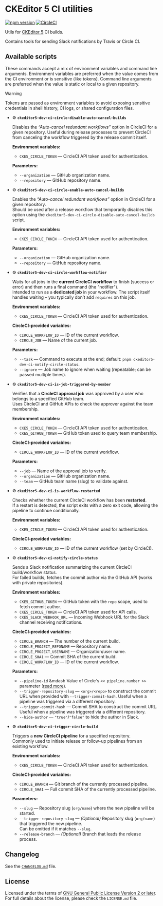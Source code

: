 CKEditor 5 CI utilities
=======================

[![npm version](https://badge.fury.io/js/%40ckeditor%2Fckeditor5-dev-ci.svg)](https://www.npmjs.com/package/@ckeditor/ckeditor5-dev-ci)
[![CircleCI](https://circleci.com/gh/ckeditor/ckeditor5-dev.svg?style=shield)](https://app.circleci.com/pipelines/github/ckeditor/ckeditor5-dev?branch=master)

Utils for [CKEditor 5](https://ckeditor.com) CI builds.

Contains tools for sending Slack notifications by Travis or Circle CI.

## Available scripts

These commands accept a mix of environment variables and command line arguments. Environment variables are preferred when the value comes from the CI environment or is sensitive (like tokens). Command line arguments are preferred when the value is static or local to a given repository.

> [!WARNING]
> Tokens are passed as environment variables to avoid exposing sensitive credentials in shell history, CI logs, or shared configuration files.

- ⚙️ **`ckeditor5-dev-ci-circle-disable-auto-cancel-builds`**

  Disables the _“Auto-cancel redundant workflows”_ option in CircleCI for a given repository.
  Useful during release processes to prevent CircleCI from canceling the workflow triggered by the release commit itself.

  **Environment variables:**
  - `CKE5_CIRCLE_TOKEN` &mdash; CircleCI API token used for authentication.

  **Parameters:**
  - `--organization` &mdash; GitHub organization name.
  - `--repository` &mdash; GitHub repository name.

- ⚙️ **`ckeditor5-dev-ci-circle-enable-auto-cancel-builds`**

  Enables the _“Auto-cancel redundant workflows”_ option in CircleCI for a given repository.  
  Should be used after a release workflow that temporarily disables this option using the `ckeditor5-dev-ci-circle-disable-auto-cancel-builds` script.

  **Environment variables:**
  - `CKE5_CIRCLE_TOKEN` &mdash; CircleCI API token used for authentication.

  **Parameters:**
  - `--organization` &mdash; GitHub organization name.
  - `--repository` &mdash; GitHub repository name.

- ⚙️ **`ckeditor5-dev-ci-circle-workflow-notifier`**

  Waits for all jobs in the **current CircleCI workflow** to finish (success or error) and then runs a final command (the "notifier").  
  Intended to run as a **dedicated job** in your workflow. The script itself handles waiting – you typically don’t add `requires` on this job.

  **Environment variables:**
  - `CKE5_CIRCLE_TOKEN` &mdash; CircleCI API token used for authentication.

  **CircleCI-provided variables:**
  - `CIRCLE_WORKFLOW_ID` &mdash; ID of the current workflow.
  - `CIRCLE_JOB` &mdash; Name of the current job.

  **Parameters:**
  - `--task` &mdash; Command to execute at the end; default: `pnpm ckeditor5-dev-ci-notify-circle-status`.
  - `--ignore` &mdash; Job name to ignore when waiting (repeatable; can be passed multiple times).

- ⚙️ **`ckeditor5-dev-ci-is-job-triggered-by-member`**

  Verifies that a **CircleCI approval job** was approved by a user who belongs to a specified GitHub team.  
  Uses CircleCI and GitHub APIs to check the approver against the team membership.

  **Environment variables:**
  - `CKE5_CIRCLE_TOKEN` &mdash; CircleCI API token used for authentication.
  - `CKE5_GITHUB_TOKEN` &mdash; GitHub token used to query team membership.

  **CircleCI-provided variables:**
  - `CIRCLE_WORKFLOW_ID` &mdash; ID of the current workflow.

  **Parameters:**
  - `--job` &mdash; Name of the approval job to verify.
  - `--organization` &mdash; GitHub organization name.
  - `--team` &mdash; GitHub team name (slug) to validate against.

- ⚙️ **`ckeditor5-dev-ci-is-workflow-restarted`**

  Checks whether the current CircleCI workflow has been **restarted**.  
  If a restart is detected, the script exits with a zero exit code, allowing the pipeline to continue conditionally.

  **Environment variables:**
  - `CKE5_CIRCLE_TOKEN` &mdash; CircleCI API token used for authentication.

  **CircleCI-provided variables:**
  - `CIRCLE_WORKFLOW_ID` &mdash; ID of the current workflow (set by CircleCI).

- ⚙️ **`ckeditor5-dev-ci-notify-circle-status`**

  Sends a Slack notification summarizing the current CircleCI build/workflow status.  
  For failed builds, fetches the commit author via the GitHub API (works with private repositories).

  **Environment variables:**
  - `CKE5_GITHUB_TOKEN` &mdash; GitHub token with the `repo` scope, used to fetch commit author.
  - `CKE5_CIRCLE_TOKEN` &mdash; CircleCI API token used for API calls.
  - `CKE5_SLACK_WEBHOOK_URL` &mdash; Incoming Webhook URL for the Slack channel receiving notifications.

  **CircleCI-provided variables:**
  - `CIRCLE_BRANCH` &mdash; The number of the current build. 
  - `CIRCLE_PROJECT_REPONAME` &mdash; Repository name.
  - `CIRCLE_PROJECT_USERNAME` &mdash; Organization/user name.
  - `CIRCLE_SHA1` &mdash; Commit SHA of the current build.
  - `CIRCLE_WORKFLOW_ID` &mdash; ID of the current workflow.

  **Parameters:**
  - `--pipeline-id` &mdash Value of Circle's `<< pipeline.number >>` parameter ([read more](https://circleci.com/docs/guides/orchestrate/pipeline-variables/#pipeline-values)).
  - `--trigger-repository-slug` &mdash; `<org>/<repo>` to construct the commit URL when provided with `--trigger-commit-hash`. Useful when a pipeline was triggered via a different repository.
  - `--trigger-commit-hash` &mdash; Commit SHA to construct the commit URL. Useful when a pipeline was triggered via a different repository.
  - `--hide-author` &mdash; `"true"`/`"false"` to hide the author in Slack.

- ⚙️ **`ckeditor5-dev-ci-trigger-circle-build`**

  Triggers a **new CircleCI pipeline** for a specified repository.  
  Commonly used to initiate release or follow-up pipelines from an existing workflow.

  **Environment variables:**
  - `CKE5_CIRCLE_TOKEN` &mdash; CircleCI API token used for authentication.

  **CircleCI-provided variables:**
  - `CIRCLE_BRANCH` &mdash; Git branch of the currently processed pipeline.
  - `CIRCLE_SHA1` &mdash; Full commit SHA of the currently processed pipeline.

  **Parameters:**
  - `--slug` &mdash; Repository slug (`org/name`) where the new pipeline will be started.
  - `--trigger-repository-slug` &mdash; *(Optional)* Repository slug (`org/name`) that triggered the new pipeline.  
    Can be omitted if it matches `--slug`.
  - `--release-branch` &mdash; *(Optional)* Branch that leads the release process.

## Changelog

See the [`CHANGELOG.md`](https://github.com/ckeditor/ckeditor5-dev/blob/master/packages/ckeditor5-dev-ci/CHANGELOG.md) file.

## License

Licensed under the terms of [GNU General Public License Version 2 or later](http://www.gnu.org/licenses/gpl.html). For full details about the license, please check the `LICENSE.md` file.
